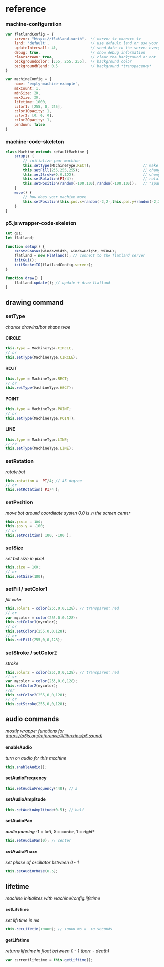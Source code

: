 # reference

### machine-configuration

```javascript
var flatlandConfig = {
    server: "https://flatland.earth",  // server to connect to
    land: 'default',                   // use default land or use your own "private" land to code together "lalaland"
    updateIntervall: 40,               // send date to the server every xx ms
    debug: true,                       // show debug information
    clearscreen: true,                 // clear the background or not
    backgroundcolor: [255, 255, 255],  // background color
    backgroundblend: 0.5               // background *transpacency*
}

var machineConfig = {
    name: 'empty-machine-example',
    maxCount: 1,
    minSize: 20,
    maxSize: 30,
    lifetime: 1000,
    color1: [255, 0, 255],
    color1Opacity: 1,
    color2: [0, 0, 0],
    color2Opacity: 1,
    pendown: false
}
```
### machine-code-skeleton

```javascript
class Machine extends defaultMachine {
    setup() {
        // initialize your machine
        this.setType(MachineType.RECT);                        // make bot a rectangle
        this.setFill(255,255,255);                             // change fill color to white
        this.setStroke(0,0,255);                               // change boder color blue
        this.setRotation(PI/4);                                // rotate bot 45 degree
        this.setPosition(random(-100,100),random(-100,100));   // "spawn" bot at random pos
    }
    move() {
        // how does your machine move 
        this.setPosition(this.pos.x+random(-2,2),this.pos.y+random(-2,2)); // update position
    }
}
```

### p5.js wrapper-code-skeleton
```javascript
let gui;
let flatland;

function setup() {
    createCanvas(windowWidth, windowHeight, WEBGL);
    flatland = new Flatland(); // connect to the flatland server
    initGui();
    initSocketIO(flatlandConfig.server);
}

function draw() {
    flatland.update(); // update + draw flatland
}

```


## drawing command

### setType
*change drawing/bot shape type*

#### CIRCLE
```javascript
this.type = MachineType.CIRCLE;
// or
this.setType(MachineType.CIRCLE);
```
#### RECT
```javascript
this.type = MachineType.RECT;
// or
this.setType(MachineType.RECT);
```
#### POINT
```javascript
this.type = MachineType.POINT;
// or
this.setType(MachineType.POINT);
```
#### LINE
```javascript
this.type = MachineType.LINE;
// or
this.setType(MachineType.LINE);
```

### setRotation
*rotate bot*
```javascript
this.rotation =  PI/4; // 45 degree
// or
this.setRotation( PI/4 );
```

### setPosition
*move bot around*
*coordinate systen 0,0 is in the screen center*
```javascript
this.pos.x = 100;
this.pos.y = -100; 
// or
this.setPosition( 100, -100 );
```

### setSize
*set bot size in pixel*
```javascript
this.size = 100;
// or
this.setSize(100);
```

### setFill / setColor1
*fill color*
```javascript
this.color1 = color(255,0,0,128); // transparent red
// or
var mycolor = color(255,0,0,128);
this.setColor1(mycolor);
// or
this.setColor1(255,0,0,128);
// or
this.setFill(255,0,0,128);
```

### setStroke / setColor2
*stroke*
```javascript
this.color2 = color(255,0,0,128); // transparent red
// or
var mycolor = color(255,0,0,128);
this.setColor2(mycolor);
//or
this.setColor2(255,0,0,128);
// or
this.setStroke(255,0,0,128);
```

## audio commands
*mostly wrapper functions for (https://p5js.org/reference/#/libraries/p5.sound)*

#### enableAudio
*turn on audio for this machine*
```javascript
this.enableAudio();
```
#### setAudioFrequency
```javascript
this.setAudioFrequency(440); // a
```
#### setAudioAmplitude
```javascript
this.setAudioAmplitude(0.5); // half
```
#### setAudioPan
*audio panning*
-1 = left,
 0  = center,
 1 = right*
```javascript
this.setAudioPan(0); // center
```
#### setAudioPhase
*set phase of oscillator between 0 - 1*
```javascript
this.setAudioPhase(0.5); 
```

## lifetime
*machine initializes with machineConfig.lifetime*

#### setLifetime
*set lifetime in ms*
```javascript
this.setLifetie(10000); // 10000 ms =  10 seconds 
```
#### getLifetime
*returns lifetime in float between 0 - 1 (born - death)*
```javascript
var currentlifetime = this.getLiftime(); 
```
